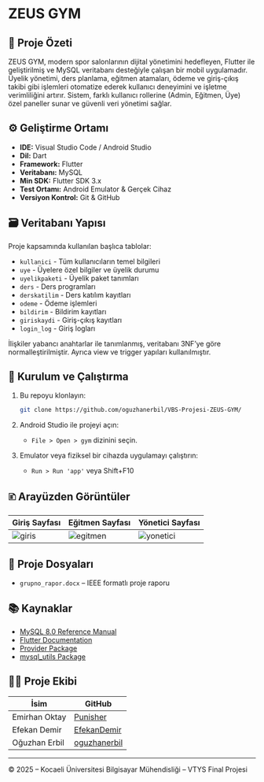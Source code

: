 
# ZEUS GYM

## 📌 Proje Özeti

ZEUS GYM, modern spor salonlarının dijital yönetimini hedefleyen, Flutter ile geliştirilmiş ve MySQL veritabanı desteğiyle çalışan bir mobil uygulamadır. Üyelik yönetimi, ders planlama, eğitmen atamaları, ödeme ve giriş-çıkış takibi gibi işlemleri otomatize ederek kullanıcı deneyimini ve işletme verimliliğini artırır. Sistem, farklı kullanıcı rollerine (Admin, Eğitmen, Üye) özel paneller sunar ve güvenli veri yönetimi sağlar.

## ⚙️ Geliştirme Ortamı

* **IDE:** Visual Studio Code / Android Studio
* **Dil:** Dart
* **Framework:** Flutter
* **Veritabanı:** MySQL
* **Min SDK:** Flutter SDK 3.x
* **Test Ortamı:** Android Emulator & Gerçek Cihaz
* **Versiyon Kontrol:** Git & GitHub

## 🗃️ Veritabanı Yapısı

Proje kapsamında kullanılan başlıca tablolar:

* `kullanici` - Tüm kullanıcıların temel bilgileri
* `uye` - Üyelere özel bilgiler ve üyelik durumu
* `uyelikpaketi` - Üyelik paket tanımları
* `ders` - Ders programları
* `derskatilim` - Ders katılım kayıtları
* `odeme` - Ödeme işlemleri
* `bildirim` - Bildirim kayıtları
* `giriskaydi` - Giriş-çıkış kayıtları
* `login_log` - Giriş logları

İlişkiler yabancı anahtarlar ile tanımlanmış, veritabanı 3NF’ye göre normalleştirilmiştir. Ayrıca view ve trigger yapıları kullanılmıştır.

## 🔧 Kurulum ve Çalıştırma

1. Bu repoyu klonlayın:

   ```bash
   git clone https://github.com/oguzhanerbil/VBS-Projesi-ZEUS-GYM/
   ```

2. Android Studio ile projeyi açın:

   * `File > Open > gym` dizinini seçin.

3. Emulator veya fiziksel bir cihazda uygulamayı çalıştırın:

   * `Run > Run 'app'` veya Shift+F10

## 🗈️ Arayüzden Görüntüler

| Giriş Sayfası                              | Eğitmen Sayfası                            | Yönetici Sayfası                      |
| -------------------------------------- | ---------------------------------------- | -------------------------------------- |
| ![giris](screenshots/login_page.png)    | ![egitmen](screenshots/trainor_page.png)    | ![yonetici](screenshots/admin_page.png)|

## 📁 Proje Dosyaları

* `grupno_rapor.docx` – IEEE formatlı proje raporu 


## 📚 Kaynaklar

* [MySQL 8.0 Reference Manual](https://dev.mysql.com/doc/refman/8.0/en/)
* [Flutter Documentation](https://flutter.dev/docs)
* [Provider Package](https://pub.dev/packages/provider)
* [mysql_utils Package](https://pub.dev/packages/mysql_utils)

## 🧑‍🏫 Proje Ekibi

| İsim | GitHub |
|------|--------|
| Emirhan Oktay | [Punisher](https://github.com/Punisher) |
| Efekan Demir | [EfekanDemir](https://github.com/EfekanDemir) |
| Oğuzhan Erbil | [oguzhanerbil](https://github.com/oguzhanerbil) |

---

© 2025 – Kocaeli Üniversitesi Bilgisayar Mühendisliği – VTYS Final Projesi
